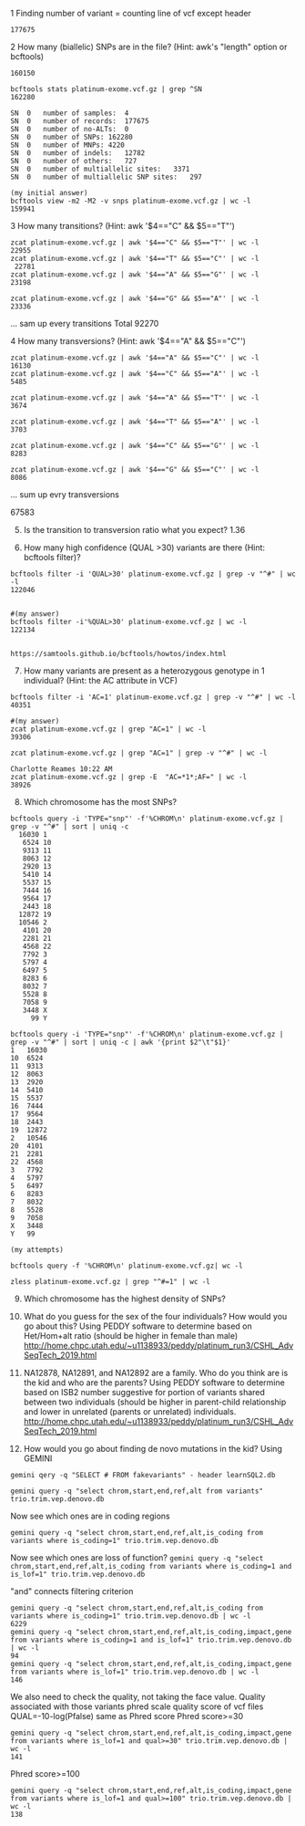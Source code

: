 1 Finding number of variant = counting line of vcf except header
```zless platinum-exome.vcf.gz | grep -v "^#" | wc -l
177675
```

2 How many (biallelic) SNPs are in the file? (Hint: awk's "length" option or bcftools)
```bcftools filter -i 'TYPE="snp"' platinum-exome.vcf.gz | grep -v "^#" | wc -l
160150

bcftools stats platinum-exome.vcf.gz | grep ^SN
162280

SN	0	number of samples:	4
SN	0	number of records:	177675
SN	0	number of no-ALTs:	0
SN	0	number of SNPs:	162280
SN	0	number of MNPs:	4220
SN	0	number of indels:	12782
SN	0	number of others:	727
SN	0	number of multiallelic sites:	3371
SN	0	number of multiallelic SNP sites:	297

(my initial answer)
bcftools view -m2 -M2 -v snps platinum-exome.vcf.gz | wc -l 
159941
```
3 How many transitions? (Hint: awk '$4=="C" && $5=="T"')
```
zcat platinum-exome.vcf.gz | awk '$4=="C" && $5=="T"' | wc -l
22955
zcat platinum-exome.vcf.gz | awk '$4=="T" && $5=="C"' | wc -l
 22781
zcat platinum-exome.vcf.gz | awk '$4=="A" && $5=="G"' | wc -l
23198

zcat platinum-exome.vcf.gz | awk '$4=="G" && $5=="A"' | wc -l
23336
```
 ... sam up every transitions
 Total 92270

4 How many transversions? (Hint: awk '$4=="A" && $5=="C"')
```
zcat platinum-exome.vcf.gz | awk '$4=="A" && $5=="C"' | wc -l
16130
zcat platinum-exome.vcf.gz | awk '$4=="C" && $5=="A"' | wc -l
5485

zcat platinum-exome.vcf.gz | awk '$4=="A" && $5=="T"' | wc -l
3674

zcat platinum-exome.vcf.gz | awk '$4=="T" && $5=="A"' | wc -l
3703

zcat platinum-exome.vcf.gz | awk '$4=="C" && $5=="G"' | wc -l
8283

zcat platinum-exome.vcf.gz | awk '$4=="G" && $5=="C"' | wc -l
8086
```
... sum up evry transversions

67583

5. Is the transition to transversion ratio what you expect?
1.36

6. How many high confidence (QUAL >30) variants are there (Hint: bcftools filter)?
```
bcftools filter -i 'QUAL>30' platinum-exome.vcf.gz | grep -v "^#" | wc -l
122046


#(my answer)
bcftools filter -i'%QUAL>30' platinum-exome.vcf.gz | wc -l
122134


https://samtools.github.io/bcftools/howtos/index.html
```
7. How many variants are present as a heterozygous genotype in 1 individual? (Hint: the AC attribute in VCF)
```
bcftools filter -i 'AC=1' platinum-exome.vcf.gz | grep -v "^#" | wc -l
40351

#(my answer)
zcat platinum-exome.vcf.gz | grep "AC=1" | wc -l
39306

zcat platinum-exome.vcf.gz | grep "AC=1" | grep -v "^#" | wc -l

Charlotte Reames 10:22 AM
zcat platinum-exome.vcf.gz | grep -E  "AC=*1*;AF=" | wc -l
38926
```
8. Which chromosome has the most SNPs?
```
bcftools query -i 'TYPE="snp"' -f'%CHROM\n' platinum-exome.vcf.gz | grep -v "^#" | sort | uniq -c 
  16030 1
   6524 10
   9313 11
   8063 12
   2920 13
   5410 14
   5537 15
   7444 16
   9564 17
   2443 18
  12872 19
  10546 2
   4101 20
   2281 21
   4568 22
   7792 3
   5797 4
   6497 5
   8283 6
   8032 7
   5528 8
   7058 9
   3448 X
     99 Y

bcftools query -i 'TYPE="snp"' -f'%CHROM\n' platinum-exome.vcf.gz | grep -v "^#" | sort | uniq -c | awk '{print $2"\t"$1}'
1	16030
10	6524
11	9313
12	8063
13	2920
14	5410
15	5537
16	7444
17	9564
18	2443
19	12872
2	10546
20	4101
21	2281
22	4568
3	7792
4	5797
5	6497
6	8283
7	8032
8	5528
9	7058
X	3448
Y	99

(my attempts)

bcftools query -f '%CHROM\n' platinum-exome.vcf.gz| wc -l

zless platinum-exome.vcf.gz | grep "^#=1" | wc -l
```

9. Which chromosome has the highest density of SNPs?



10. What do you guess for the sex of the four individuals? How would you go about this?
Using PEDDY software to determine based on Het/Hom+alt ratio (should be higher in female than male)
http://home.chpc.utah.edu/~u1138933/peddy/platinum_run3/CSHL_AdvSeqTech_2019.html

11. NA12878, NA12891, and NA12892 are a family. Who do you think are is the kid and who are the parents?
Using PEDDY software to determine based on ISB2 number suggestive for portion of variants shared between two individuals (should be higher in parent-child relationship and lower in unrelated (parents or unrelated) individuals.
http://home.chpc.utah.edu/~u1138933/peddy/platinum_run3/CSHL_AdvSeqTech_2019.html
12. How would you go about finding de novo mutations in the kid?
Using GEMINI

```
gemini qery -q "SELECT # FROM fakevariants" - header learnSQL2.db

gemini query -q "select chrom,start,end,ref,alt from variants" trio.trim.vep.denovo.db
```
Now see which ones are in coding regions
```
gemini query -q "select chrom,start,end,ref,alt,is_coding from variants where is_coding=1" trio.trim.vep.denovo.db
```
Now see which ones are loss of function?
```gemini query -q "select chrom,start,end,ref,alt,is_coding from variants where is_coding=1 and is_lof=1" trio.trim.vep.denovo.db```

"and" connects filtering criterion
```
gemini query -q "select chrom,start,end,ref,alt,is_coding from variants where is_coding=1" trio.trim.vep.denovo.db | wc -l
6229
gemini query -q "select chrom,start,end,ref,alt,is_coding,impact,gene from variants where is_coding=1 and is_lof=1" trio.trim.vep.denovo.db | wc -l
94
gemini query -q "select chrom,start,end,ref,alt,is_coding,impact,gene from variants where is_lof=1" trio.trim.vep.denovo.db | wc -l
146
```
We also need to check the quality, not taking the face value.
Quality associated with those variants phred scale
quality score of vcf files QUAL=-10-log(Pfalse) same as Phred score
Phred score>=30
```
gemini query -q "select chrom,start,end,ref,alt,is_coding,impact,gene from variants where is_lof=1 and qual>=30" trio.trim.vep.denovo.db | wc -l
141
```

Phred score>=100
```
gemini query -q "select chrom,start,end,ref,alt,is_coding,impact,gene from variants where is_lof=1 and qual>=100" trio.trim.vep.denovo.db | wc -l
138
```

